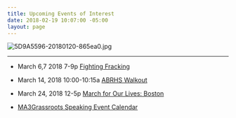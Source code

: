 ```yaml
---
title: Upcoming Events of Interest
date: 2018-02-19 10:07:00 -05:00
layout: page
---
```


![5D9A5596-20180120-865ea0.jpg](/uploads/5D9A5596-20180120-865ea0.jpg)

---

* March 6,7 2018 7-9p [Fighting Fracking](https://www.facebook.com/events/185745502024493/)

* March 14, 2018 10:00-10:15a  [ABRHS Walkout](https://actionnetwork.org/events/abrhs-walkout)


* March 24, 2018 12-5p [March for Our Lives: Boston](https://www.facebook.com/events/1607397545975790/)


* [MA3Grassroots Speaking Event Calendar](https://www.ma3grassroots.com/event-calendar)